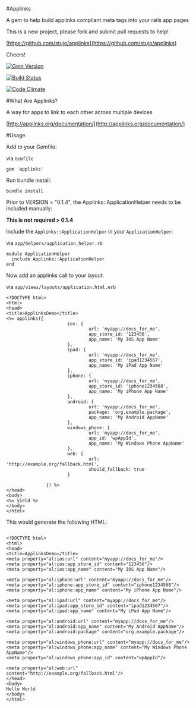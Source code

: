 #Applinks

A gem to help build applinks compliant meta tags into your rails app pages

This is a new project, please fork and submit pull requests to help!

[https://github.com/stujo/applinks](https://github.com/stujo/applinks)

Cheers!

[![Gem Version](https://badge.fury.io/rb/applinks.svg)](http://badge.fury.io/rb/applinks)

[![Build Status](https://travis-ci.org/stujo/applinks.svg?branch=master)](https://travis-ci.org/stujo/applinks)

[![Code Climate](https://codeclimate.com/github/stujo/applinks.png)](https://codeclimate.com/github/stujo/applinks)


#What Are Applinks?

A way for apps to link to each other across multiple devices

[http://applinks.org/documentation/](http://applinks.org/documentation/)

#Usage

Add to your Gemfile:

via `Gemfile`

```
gem 'applinks'
```

Run bundle install:

```
bundle install
```

Prior to VERSION = "0.1.4", the Applinks::ApplicationHelper needs to be included manually:

__This is not required > 0.1.4__

Include the `Applinks::ApplicationHelper` in your `ApplicationHelper`:

via `app/helpers/application_helper.rb`

```
module ApplicationHelper
  include Applinks::ApplicationHelper
end
```

Now add an applinks call to your layout:

via `app/views/layouts/application.html.erb`


```
<!DOCTYPE html>
<html>
<head>
<title>ApplinksDemo</title>
<%= applinks({
                       ios: {
                               url: 'myapp://docs_for_me',
                               app_store_id: '123456',
                               app_name: 'My IOS App Name'
                       },
                       ipad: {
                               url: 'myapp://docs_for_me',
                               app_store_id: 'ipad1234567',
                               app_name: 'My iPad App Name'
                       },
                       iphone: {
                               url: 'myapp://docs_for_me',
                               app_store_id: 'iphone1234568',
                               app_name: 'My iPhone App Name'
                       },
                       android: {
                               url: 'myapp://docs_for_me',
                               package: 'org.example.package',
                               app_name: 'My Android AppName'
                       },
                       windows_phone: {
                               url: 'myapp://docs_for_me',
                               app_id: 'wpAppId',
                               app_name: 'My Windows Phone AppName'
                       },
                       web: {
                               url: 'http://example.org/fallback.html',
                               should_fallback: true
                       }

               }) %>
</head>
<body>
<%= yield %>
</body>
</html>
```

This would generate the following HTML:

```

<!DOCTYPE html>
<html>
<head>
<title>ApplinksDemo</title>
<meta property="al:ios:url" content="myapp://docs_for_me"/>
<meta property="al:ios:app_store_id" content="123456"/>
<meta property="al:ios:app_name" content="My IOS App Name"/>

<meta property="al:iphone:url" content="myapp://docs_for_me"/>
<meta property="al:iphone:app_store_id" content="iphone1234568"/>
<meta property="al:iphone:app_name" content="My iPhone App Name"/>

<meta property="al:ipad:url" content="myapp://docs_for_me"/>
<meta property="al:ipad:app_store_id" content="ipad1234567"/>
<meta property="al:ipad:app_name" content="My iPad App Name"/>

<meta property="al:android:url" content="myapp://docs_for_me"/>
<meta property="al:android:app_name" content="My Android AppName"/>
<meta property="al:android:package" content="org.example.package"/>

<meta property="al:windows_phone:url" content="myapp://docs_for_me"/>
<meta property="al:windows_phone:app_name" content="My Windows Phone AppName"/>
<meta property="al:windows_phone:app_id" content="wpAppId"/>

<meta property="al:web:url" content="http://example.org/fallback.html"/>
</head>
<body>
Hello World
</body>
</html>
```


